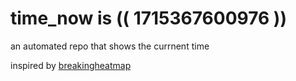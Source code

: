 # time_now is (( 1715367600976 ))

an automated repo that shows the currnent time

inspired by [breakingheatmap](https://github.com/breakingheatmap/breakingheatmap)